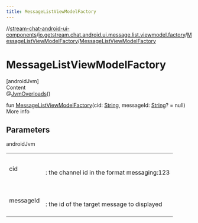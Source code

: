 ```yaml
---
title: MessageListViewModelFactory
---
```

//[stream-chat-android-ui-components](../../../index.md)/[io.getstream.chat.android.ui.message.list.viewmodel.factory](../index.md)/[MessageListViewModelFactory](index.md)/[MessageListViewModelFactory](MessageListViewModelFactory.md)



# MessageListViewModelFactory  
[androidJvm]  
Content  
@[JvmOverloads](https://kotlinlang.org/api/latest/jvm/stdlib/kotlin.jvm/-jvm-overloads/index.html)()  
  
fun [MessageListViewModelFactory](MessageListViewModelFactory.md)(cid: [String](https://kotlinlang.org/api/latest/jvm/stdlib/kotlin/-string/index.html), messageId: [String](https://kotlinlang.org/api/latest/jvm/stdlib/kotlin/-string/index.html)? = null)  
More info  


## Parameters  
  
androidJvm  
  
| | |
|---|---|
| <a name="io.getstream.chat.android.ui.message.list.viewmodel.factory/MessageListViewModelFactory/MessageListViewModelFactory/#kotlin.String#kotlin.String?/PointingToDeclaration/"></a>cid| <a name="io.getstream.chat.android.ui.message.list.viewmodel.factory/MessageListViewModelFactory/MessageListViewModelFactory/#kotlin.String#kotlin.String?/PointingToDeclaration/"></a><br/><br/>: the channel id in the format messaging:123<br/><br/>|
| <a name="io.getstream.chat.android.ui.message.list.viewmodel.factory/MessageListViewModelFactory/MessageListViewModelFactory/#kotlin.String#kotlin.String?/PointingToDeclaration/"></a>messageId| <a name="io.getstream.chat.android.ui.message.list.viewmodel.factory/MessageListViewModelFactory/MessageListViewModelFactory/#kotlin.String#kotlin.String?/PointingToDeclaration/"></a><br/><br/>: the id of the target message to displayed<br/><br/>|
  
  




